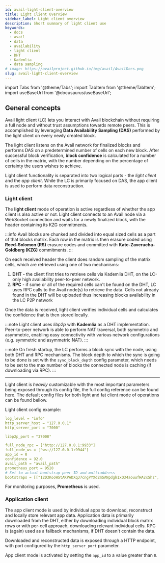 ```yaml
---
id: avail-light-client-overview
title: Light Client Overview
sidebar_label: Light client overview
description: Short summary of light client use
keywords:
  - docs
  - avail
  - data
  - availability
  - light client
  - DHT
  - Kademlia
  - data sampling
# image: https://availproject.github.io/img/avail/AvailDocs.png
slug: avail-light-client-overview
---
```

import Tabs from '@theme/Tabs';
import TabItem from '@theme/TabItem';
import useBaseUrl from '@docusaurus/useBaseUrl';

## General concepts

Avail light client (LC) lets you interact with Avail blockchain without requiring a full node and without trust assumptions towards remote peers.
This is accomplished by leveraging **Data Availability Sampling (DAS)** performed by the light client on every newly created block.

The light client listens on the Avail network for finalized blocks and performs DAS on a predetermined number of cells on each new block.
After successful block verification, **block confidence** is calculated for a number of cells in the matrix, with the number depending on the percentage of certainty the users wishes to achieve.

Light client functionality is separated into two logical parts - the *light client* and the *app client*. While the LC is primarily focused on DAS, the app client is used to perform data reconstruction.

### Light client

The **light client** mode of operation is active regardless of whether the app client is also active or not.
Light client connects to an Avail node via a WebSocket connection and waits for a newly finalized block, with the header containing its KZG commitments.

:::info
Avail blocks are chunked and divided into equal sized cells as a part of that blocks matrix. Each row in the matrix is then erasure coded using **Reed-Solomon (RS)** erasure codes and committed with **Kate-Zaverucha-Goldberg (KZG)** commitments.
:::

On each received header the client does random sampling of the matrix cells, which are retrieved using one of two mechanisms:

1. **DHT** - the client first tries to retrieve cells via Kademlia DHT, on the LC-only high availability peer-to-peer network.
2. **RPC** - if some or all of the required cells can't be found on the DHT, LC uses RPC calls to the Avail node(s) to retrieve the data. Cells not already found in the DHT will be uploaded thus increasing blocks availability in the LC P2P network

Once the data is received, light client verifies individual cells and calculates the confidence that is then stored locally.

:::note
Light client uses *libp2p* with **Kademlia** as a DHT implementation. Peer-to-peer network is able to perform NAT traversal, both symmetric and asymmetric, enabling easy connectivity with various network configurations (e.g. symmetric and asymmetric NAT).
:::

:::note
On fresh startup, the LC performs a block sync with the node, using both DHT and RPC mechanisms. The block depth to which the sync is going to be done is set with the `sync_block_depth` config parameter, which needs to be set to the max number of blocks the connected node is caching (if downloading via RPC).
:::

---

Light client is *heavily* customizable with the most important parameters being exposed through its config file, the full config reference can be found [here](https://github.com/availproject/avail-light#config-reference). The default config files for both light and fat client mode of operations can be found bellow.

Light client config example:

```yaml
log_level = "info"
http_server_host = "127.0.0.1"
http_server_port = "7000"

libp2p_port = "37000"

full_node_rpc = ["http://127.0.0.1:9933"]
full_node_ws = ["ws://127.0.0.1:9944"]
app_id = 0
confidence = 92.0
avail_path = "avail_path"
prometheus_port = 9520
# Set to actual bootstrap peer ID and multiaddress
bootstraps = [["12D3KooWStAKPADXqJ7cngPYXd2mSANpdgh1xQ34aouufHA2xShz", "/ip4/127.0.0.1/tcp/39000"]]
```

For monitoring purposes, **Prometheus** is used.

### Application client

The app client mode is used by individual apps to download, reconstruct and locally store relevant app data.
Application data is primarily downloaded from the DHT, either by downloading individual block matrix rows or with per-cell approach, downloading relevant individual cells.
RPC is (again) used as a fallback mechanisms, if DHT doesn't contain the data.

Downloaded and reconstructed data is exposed through a HTTP endpoint, with port configured by the `http_server_port` parameter.

App client mode is activated by setting the `app_id` to a value greater than `0`.
